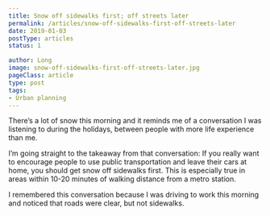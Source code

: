```yaml
---
title: Snow off sidewalks first; off streets later
permalink: /articles/snow-off-sidewalks-first-off-streets-later
date: 2019-01-03
postType: articles
status: 1

author: Long
image: snow-off-sidewalks-first-off-streets-later.jpg
pageClass: article
type: post
tags:
- Urban planning
---
```


There’s a lot of snow this morning and it reminds me of a conversation I was listening to during the holidays, between people with more life experience than me.

I’m going straight to the takeaway from that conversation: If you really want to encourage people to use public transportation and leave their cars at home, you should get snow off sidewalks first. This is especially true in areas within 10-20 minutes of walking distance from a metro station.

I remembered this conversation because I was driving to work this morning and noticed that roads were clear, but not sidewalks.
